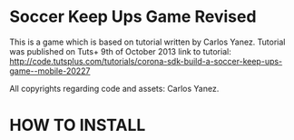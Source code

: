 Soccer Keep Ups Game Revised
============================

This is a game which is based on tutorial written by Carlos Yanez.
Tutorial was published on Tuts+ 9th of October 2013
link to tutorial: http://code.tutsplus.com/tutorials/corona-sdk-build-a-soccer-keep-ups-game--mobile-20227

All copyrights regarding code and assets: Carlos Yanez.

HOW TO INSTALL
===
